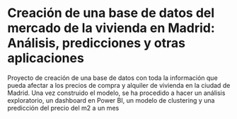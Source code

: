 # Creación de una base de datos del mercado de la vivienda en Madrid: Análisis, predicciones y otras aplicaciones
Proyecto de creación de una base de datos con toda la información que pueda afectar a los precios de compra y alquiler de vivienda en la ciudad de Madrid. Una vez construido el modelo, se ha procedido a hacer un análisis exploratorio, un dashboard en Power BI, un modelo de clustering y una predicción del precio del m2 a un mes
